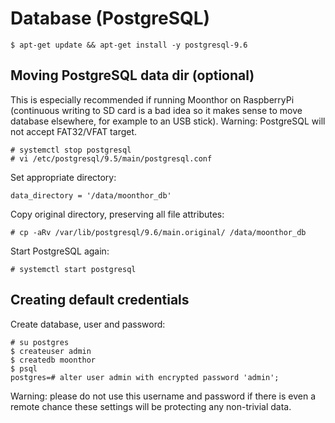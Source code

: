 # Database (PostgreSQL)

```
$ apt-get update && apt-get install -y postgresql-9.6
```

## Moving PostgreSQL data dir (optional)

This is especially recommended if running Moonthor on RaspberryPi (continuous writing to SD card is a bad idea so it makes sense to move database elsewhere, for example to an USB stick).
Warning: PostgreSQL will not accept FAT32/VFAT target.

```
# systemctl stop postgresql
# vi /etc/postgresql/9.5/main/postgresql.conf
```

Set appropriate directory:
```
data_directory = '/data/moonthor_db'
```

Copy original directory, preserving all file attributes:
```
# cp -aRv /var/lib/postgresql/9.6/main.original/ /data/moonthor_db
```

Start PostgreSQL again:
```
# systemctl start postgresql
```

## Creating default credentials

Create database, user and password:
```
# su postgres
$ createuser admin
$ createdb moonthor
$ psql
postgres=# alter user admin with encrypted password 'admin';
```

Warning: please do not use this username and password if there is even a remote chance these settings will be protecting any non-trivial data.

